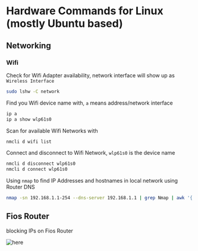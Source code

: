 # Hardware Commands for Linux (mostly Ubuntu based)

## Networking
### Wifi
Check for Wifi Adapter availability, network interface will show up as `Wireless Interface`
```bash
sudo lshw -C network
```
Find you Wifi device name with, `a` means address/network interface
```bash
ip a
ip a show wlp61s0
```
Scan for available Wifi Networks with 
```bash
nmcli d wifi list
```
Connect and disconnect to Wifi Network, `wlp61s0` is the device name
```bash
nmcli d disconnect wlp61s0
nmcli d connect wlp61s0   
```
Using `nmap` to find IP Addresses and hostnames in local network using Router DNS
```bash
nmap -sn 192.168.1.1-254 --dns-server 192.168.1.1 | grep Nmap | awk '{ print $5 " " $6}'
```
## Fios Router
blocking IPs on Fios Router

![here](https://media.404founders.com/NetworkProtectionFiosRouterEdited.png)
